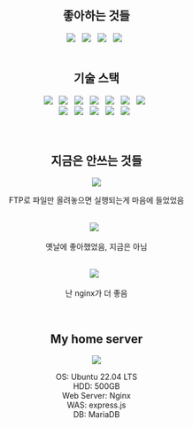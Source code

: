 <div align="center">
  <h2>좋아하는 것들</h2>
  <img src="https://img.shields.io/badge/Vanilla JS-F7DF1E?style=flat-square&logo=JavaScript&logoColor=white"/> &nbsp
  <img src="https://img.shields.io/badge/TypeScript-3178C6?style=flat-square&logo=TypeScript&logoColor=white"/> &nbsp
  <img src="https://img.shields.io/badge/Express.js-000000?style=flat-square&logo=Express&logoColor=white"/></a> &nbsp
  <img src="https://img.shields.io/badge/Nest.js-E0234E?style=flat-square&logo=NestJS&logoColor=white"/> &nbsp
  <br><br>
  <h2>기술 스택</h2>
  <img src="https://img.shields.io/badge/C-A8B9CC?style=flat-square&logo=C&logoColor=white"/> &nbsp
  <img src="https://img.shields.io/badge/C++-00599C?style=flat-square&logo=Cplusplus&logoColor=white"/> &nbsp
  <img src="https://img.shields.io/badge/C%23-239120?style=flat-square&logo=C%20Sharp&logoColor=white"/> &nbsp
  <img src="https://img.shields.io/badge/Python-3776AB?style=flat-square&logo=Python&logoColor=white"/> &nbsp
  <img src="https://img.shields.io/badge/Java-007396?style=flat-square&logo=Java&logoColor=white"/> &nbsp
  <img src="https://img.shields.io/badge/Android Studio-3DDC84?style=flat-square&logo=Android&logoColor=white"/> &nbsp
  <img src="https://img.shields.io/badge/MySQL-4479A1?style=flat-square&logo=MySQL&logoColor=white"/> &nbsp
  <br>
  <img src="https://img.shields.io/badge/HTML5-E34F26?style=flat-square&logo=HTML5&logoColor=white"/> &nbsp
  <img src="https://img.shields.io/badge/CSS3-1572B6?style=flat-square&logo=CSS3&logoColor=white"/> &nbsp
  <img src="https://img.shields.io/badge/React.js-61DAFB?style=flat-square&logo=React&logoColor=white"/> &nbsp
  <img src="https://img.shields.io/badge/Vue.js-4FC08D?style=flat-square&logo=Vue.js&logoColor=white"/> &nbsp
  <img src="https://img.shields.io/badge/NGINX-009639?style=flat-square&logo=NGINX&logoColor=white"/> &nbsp
  <br><br><br>
  <h2>지금은 안쓰는 것들</h2>
  <img src="https://img.shields.io/badge/PHP-777BB4?style=flat-square&logo=PHP&logoColor=white"/>
  <br>
  <p>FTP로 파일만 올려놓으면 실행되는게 마음에 들었었음</p>
  <br>
  <img src="https://img.shields.io/badge/jQuery-0769AD?style=flat-square&logo=jQuery&logoColor=white"/> &nbsp
  <br>
  <p>옛날에 좋아했었음, 지금은 아님</p>
  <br>
  <img src="https://img.shields.io/badge/Apache-D22128?style=flat-square&logo=Apache&logoColor=white"/> &nbsp
  <br>
  <p>난 nginx가 더 좋음</p>
  <br>
  <h2>My home server</h2>
  <img src="https://img.shields.io/badge/Raspberry%20Pi%204B%204GB-A22846?style=flat-square&logo=Raspberry%20Pi&logoColor=white"/></a>
  <br>
  <p>
  OS: Ubuntu 22.04 LTS
  <br>
  HDD: 500GB
  <br>
  Web Server: Nginx
  <br>
  WAS: express.js
  <br>
  DB: MariaDB
  </p>
</div>
